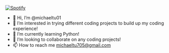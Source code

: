 [![Spotify](https://novatorem-michaeltu01.vercel.app/api/spotify?background_color=0d1117&border_color=ffffff)](https://open.spotify.com/user/mikey522)

- 👋 Hi, I’m @michaeltu01
- 👀 I’m interested in trying different coding projects to build up my coding experience!
- 🌱 I’m currently learning Python!
- 💞️ I’m looking to collaborate on any coding projects!
- 📫 How to reach me michaeltu705@gmail.com

<!---
michaeltu01/michaeltu01 is a ✨ special ✨ repository because its `README.md` (this file) appears on your GitHub profile.
You can click the Preview link to take a look at your changes.
--->
